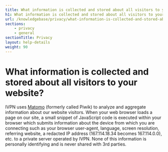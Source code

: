 ```yaml
---
title: What information is collected and stored about all visitors to your website? - IVPN Help
h1: What information is collected and stored about all visitors to your website?
url: /knowledgebase/privacy/what-information-is-collected-and-stored-about-all-visitors-to-your-website/
sections:
    - privacy
    - general
sectionTitle: Privacy
layout: help-details
weight: 90
---
```

# What information is collected and stored about all visitors to your website?

IVPN uses [Matomo](https://matomo.org/) (formerly called Piwik) to analyze and aggregate information about our website visitors. When your web browser loads a page on our site, a small snippet of JavaScript code is executed within your browser which submits information about the device from which you are connecting such as your browser user-agent, language, screen resolution, referring website, a redacted IP address (167.114.18.34 becomes 167.114.0.0), etc. to a private server operated by IVPN. None of this information is personally identifying and is never shared with 3rd parties.
